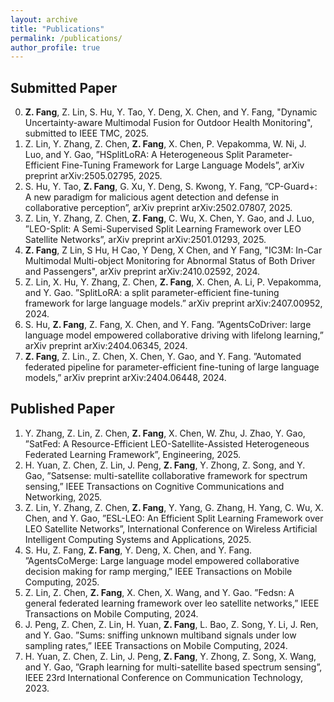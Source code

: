 ```yaml
---
layout: archive
title: "Publications"
permalink: /publications/
author_profile: true
---
```


<!--
{% if author.googlescholar %}
  You can also find my articles on <u><a href="{{author.googlescholar}}">my Google Scholar profile</a>.</u>
{% endif %}

{% include base_path %}

{% for post in site.publications reversed %}
  {% include archive-single.html %}
{% endfor %}
-->

## Submitted Paper

0. **Z. Fang**, Z. Lin, S. Hu, Y. Tao, Y. Deng, X. Chen, and Y. Fang, "Dynamic Uncertainty-aware Multimodal Fusion for Outdoor Health Monitoring", submitted to IEEE TMC, 2025.
4. Z. Lin, Y. Zhang, Z. Chen, **Z. Fang**, X. Chen, P. Vepakomma, W. Ni, J. Luo, and Y. Gao, ”HSplitLoRA: A Heterogeneous Split Parameter-Efficient Fine-Tuning Framework for Large Language Models”, arXiv preprint arXiv:2505.02795, 2025.
6. S. Hu, Y. Tao, **Z. Fang**, G. Xu, Y. Deng, S. Kwong, Y. Fang, ”CP-Guard+: A new paradigm for malicious agent detection and defense in collaborative perception”, arXiv preprint arXiv:2502.07807, 2025.
7. Z. Lin, Y. Zhang, Z. Chen, **Z. Fang**, C. Wu, X. Chen, Y. Gao, and J. Luo, ”LEO-Split: A Semi-Supervised Split Learning Framework over LEO Satellite Networks”, arXiv preprint arXiv:2501.01293, 2025.
9. **Z. Fang**, Z Lin, S Hu, H Cao, Y Deng, X Chen, and Y Fang, "IC3M: In-Car Multimodal Multi-object Monitoring for Abnormal Status of Both Driver and Passengers", arXiv preprint arXiv:2410.02592, 2024.
10. Z. Lin, X. Hu, Y. Zhang, Z. Chen, **Z. Fang**, X. Chen, A. Li, P. Vepakomma, and Y. Gao. ”SplitLoRA: a split parameter-efficient fine-tuning framework for large language models.” arXiv preprint arXiv:2407.00952, 2024.
12. S. Hu, **Z. Fang**, Z. Fang, X. Chen, and Y. Fang. ”AgentsCoDriver: large language model empowered collaborative driving with lifelong learning,” arXiv preprint arXiv:2404.06345, 2024.
13. **Z. Fang**, Z. Lin., Z. Chen, X. Chen, Y. Gao, and Y. Fang. ”Automated federated pipeline for parameter-efficient fine-tuning of large language models,” arXiv preprint arXiv:2404.06448, 2024.


## Published Paper

1. Y. Zhang, Z. Lin, Z. Chen, **Z. Fang**, X. Chen, W. Zhu, J. Zhao, Y. Gao, ”SatFed: A Resource-Efficient LEO-Satellite-Assisted Heterogeneous Federated Learning Framework”, Engineering, 2025.
2. H. Yuan, Z. Chen, Z. Lin, J. Peng, **Z. Fang**, Y. Zhong, Z. Song, and Y. Gao, ”Satsense: multi-satellite collaborative framework for spectrum sensing,” IEEE Transactions on Cognitive Communications and Networking, 2025.
3. Z. Lin, Y. Zhang, Z. Chen, **Z. Fang**, Y. Yang, G. Zhang, H. Yang, C. Wu, X. Chen, and Y. Gao, ”ESL-LEO: An Efficient Split Learning Framework over LEO Satellite Networks”, International Conference on Wireless Artificial Intelligent Computing Systems and Applications, 2025.
5. S. Hu, Z. Fang, **Z. Fang**, Y. Deng, X. Chen, and Y. Fang. ”AgentsCoMerge: Large language model empowered collaborative decision making for ramp merging,” IEEE Transactions on Mobile Computing, 2025.
8. Z. Lin, Z. Chen, **Z. Fang**, X. Chen, X. Wang, and Y. Gao. ”Fedsn: A general federated learning framework over leo satellite networks,” IEEE Transactions on Mobile Computing, 2024.
11. J. Peng, Z. Chen, Z. Lin, H. Yuan, **Z. Fang**, L. Bao, Z. Song, Y. Li, J. Ren, and Y. Gao. ”Sums: sniffing unknown multiband signals under low sampling rates,” IEEE Transactions on Mobile Computing, 2024.
14. H. Yuan, Z. Chen, Z. Lin, J. Peng, **Z. Fang**, Y. Zhong, Z. Song, X. Wang, and Y. Gao, ”Graph learning for multi-satellite based spectrum sensing”, IEEE 23rd International Conference on Communication Technology, 2023.

